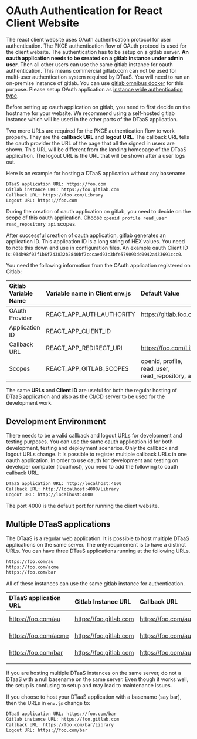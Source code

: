 # OAuth Authentication for React Client Website

The react client website uses OAuth authentication protocol for user
authentication. The PKCE authentication flow of OAuth protocol is used
for the client website. The authentication has to be setup on a gitlab
server.
**An oauth application needs to be created on a gitlab instance under admin user**.
Then all other users can use the same gitlab instance for oauth authentication.
This means commercial gitlab.com can not be used for multi-user authentication
system required by DTaaS. You will need to run an on-premise instance of gitlab.
You can use
[gitlab omnibus docker](https://docs.gitlab.com/ee/install/docker.html) for
this purpose. Please setup OAuth application as
[instance wide authentication type](https://docs.gitlab.com/ee/integration/oauth_provider.html#create-an-instance-wide-application).

Before setting up oauth application on gitlab, you need to first decide on the
hostname for your website. We recommend using a self-hosted gitlab instance which
will be used in the other parts of the DTaaS application.

Two more URLs are required for the PKCE authentication flow to work properly.
They are the **callback URL** and **logout URL**. The callback URL tells the oauth
provider the URL of the page that all the signed in users are shown. This URL will
be different from the landing homepage of the DTaaS application. The logout URL is
the URL that will be shown after a user logs out.

Here is an example for hosting a DTaaS application without any basename.

```txt
DTaaS application URL: https://foo.com
Gitlab instance URL: https://foo.gitlab.com
Callback URL: https://foo.com/Library
Logout URL: https://foo.com
```

During the creation of oauth application on gitlab, you need to decide on the
scope of this oauth application.
Choose `openid profile read_user read_repository api` scopes.

After successful creation of oauth application, gitlab generates an application
ID. This application ID is a long string of HEX values. You need to note this
down and use in configuration files. An example oauth Client ID is:
`934b98f03f1b6f743832b2840bf7cccaed93c3bfe579093dd0942a433691ccc0`.

You need the following information from the OAuth application registered on Gitlab:

| Gitlab Variable Name | Variable name in Client env.js | Default Value |
|:---|:---|:---|
| OAuth Provider | REACT_APP_AUTH_AUTHORITY | https://gitlab.foo.com/ |
| Application ID | REACT_APP_CLIENT_ID |
| Callback URL | REACT_APP_REDIRECT_URI | https://foo.com/Library |
| Scopes | REACT_APP_GITLAB_SCOPES | openid, profile, read_user, read_repository, api |

The same **URLs** and **Client ID** are useful for both the regular hosting of
DTaaS application and also as the CI/CD server to be used for the development work.

## Development Environment

There needs to be a valid callback and logout URLs for development and testing
purposes. You can use the same oauth application id for both development, testing
and deployment scenarios. Only the callback and logout URLs change. It is possible
to register multiple callback URLs in one oauth application. In order to use oauth
for development and testing on developer computer (localhost), you need to add the
following to oauth callback URL.

```txt
DTaaS application URL: http://localhost:4000
Callback URL: http://localhost:4000/Library
Logout URL: http://localhost:4000
```

The port 4000 is the default port for running the client website.

## Multiple DTaaS applications

The DTaaS is a regular web application. It is possible to host multiple DTaaS
applications on the same server. The only requirement is to have a distinct URLs.
You can have three DTaaS applications running at the following URLs.

```txt
https://foo.com/au
https://foo.com/acme
https://foo.com/bar
```

All of these instances can use the same gitlab instance for authentication.

| DTaaS application URL | Gitlab Instance URL | Callback URL | Logout URL | Application ID |
|:----|:----|:----|:----|:----|
| https://foo.com/au | https://foo.gitlab.com | https://foo.com/au/Library | https://foo.com/au | autogenerated by gitlab |
| https://foo.com/acme | https://foo.gitlab.com | https://foo.com/au/Library | https://foo.com/au | autogenerated by gitlab |
| https://foo.com/bar | https://foo.gitlab.com | https://foo.com/au/Library | https://foo.com/au | autogenerated by gitlab |
||

If you are hosting multiple DTaaS instances on the same server,
do not a DTaaS with a null basename on the same server.
Even though it works well, the setup is confusing to setup
and may lead to maintenance issues.

If you choose to host your DTaaS application with a basename (say bar), then the
URLs in `env.js` change to:

```txt
DTaaS application URL: https://foo.com/bar
Gitlab instance URL: https://foo.gitlab.com
Callback URL: https://foo.com/bar/Library
Logout URL: https://foo.com/bar
```
